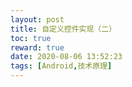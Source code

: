 ```yaml
---
layout: post
title: 自定义控件实现（二）
toc: true
reward: true
date: 2020-08-06 13:52:23
tags: [Android,技术原理]
---
```

